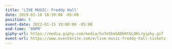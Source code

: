 ```yaml
---
title: 'LIVE MUSIC: Freddy Hall'
date: 2019-01-10 18:39:00 -05:00
position: 5
event-date: 2022-01-15 19:00:00 -05:00
end-time: '09PM'
giphy-url: https://media.giphy.com/media/hu7e5bmGADbHtbLDHc/giphy.gif
event-url: https://www.eventbrite.com/e/live-music-freddy-hall-tickets-223713592377
---
```


